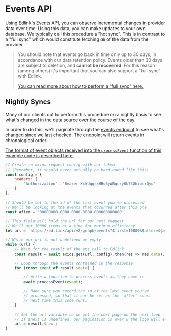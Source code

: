 # Events API

Using Edlink's [Events API](../../api/v2.0/graph/events), you can observe incremental changes in provider data over
time. Using this data, you can make updates to your own database. We typically call this procedure a "hot sync". This is in contrast to a "full sync" which would constitute fetching *all* of the data from the provider.

> You should note that events go back in time only up to 30 days, in accordance with our data retention policy. Events older than 30 days are subject to deletion, and **cannot be recovered**. For this reason (among others) it's important that you can also support a "full sync" with Edlink.
>
> [You can read more about how to perform a "full sync" here.](class-rostering)

## Nightly Syncs

Many of our clients opt to perform this procedure on a nightly basis to see what's changed in the data source over the
course of the day.

In order to do this, we'll paginate through the [events endpoint](../../api/v2.0/graph/events) to see what's changed
since we last checked. The endpoint will return events in chronological order.

[The format of event objects received into the `processEvent` function of this example code is described here.](../../api/v2.0/models/internal/event)

```javascript
// Create an axios request config with our token
// (Remember, it should never actually be hard-coded like this)
const config = {
	headers: {
		'Authorization': 'Bearer XxYUqqrxHBo6yWBqcry8b73GhibnrQyq'
	}
};

// Should be set to the id of the last event you've processed
// We'll be looking at the events that occurred after this one
const after = '00000000-0000-0000-0000-000000000000';

// This field will hold the url for our next request
// We'll get 10000 items at a time for maximum efficiency
let url = `https://ed.link/api/v2/graph/events?$first=10000&$after=${after}`;

// While our url is not undefined or empty
while (url) {
	// Wait for the result of the api call to Edlink
	const result = await axios.get(url, config).then(res => res.data);

	// Loop through the events contained in the response
	for (const event of result.$data) {

		// Write a function to process events as they come in
		await processEvent(event);

		// Make sure you record the id of the last event you've
		// processed, so that it can be set as the `after` const
		// next time this code runs.
	}

	// Set the url variable so we get the next page on the next loop
	// If $next is undefined, our pagination is over & the loop will end
	url = result.$next;
}
```
